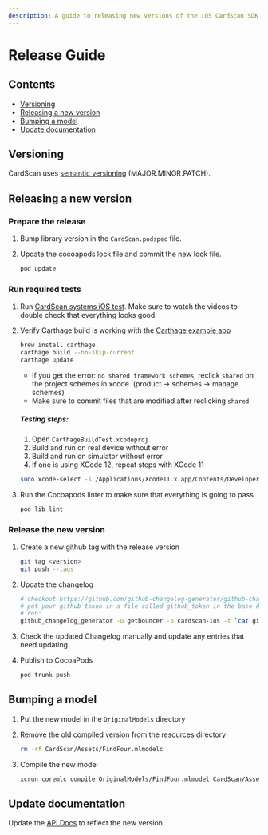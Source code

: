 ```yaml
---
description: A guide to releasing new versions of the iOS CardScan SDK.
---
```


# Release Guide

## Contents

* [Versioning](release-guide.md#versioning)
* [Releasing a new version](release-guide.md#releasing-a-new-version)
* [Bumping a model](release-guide.md#bumping-a-model)
* [Update documentation](release-guide.md#update-documentation)

## Versioning
CardScan uses [semantic versioning](https://semver.org/) \(MAJOR.MINOR.PATCH\).

## Releasing a new version

### Prepare the release
1. Bump library version in the `CardScan.podspec` file.

1. Update the cocoapods lock file and commit the new lock file.
   ```bash
   pod update
   ```

### Run required tests
1. Run [CardScan systems iOS test](system-test-guide.md). Make sure to watch the videos to double check that everything
   looks good.

1. Verify Carthage build is working with the [Carthage example app](https://github.com/getbouncer/cardscan-carthage-example)

   ```bash
   brew install carthage
   carthage build --no-skip-current
   carthage update
   ```
   *  If you get the error: `no shared framework schemes`, reclick `shared` on the project schemes in xcode. (product → schemes → manage schemes)
   *  Make sure to commit files that are modified after reclicking `shared` 
   
   ##### Testing steps:
   1. Open `CarthageBuildTest.xcodeproj`
   2. Build and run on real device without error
   3. Build and run on simulator without error
   4. If one is using XCode 12, repeat steps with XCode 11
   ```bash
   sudo xcode-select -s /Applications/Xcode11.x.app/Contents/Developer
   ```

1. Run the Cocoapods linter to make sure that everything is going to pass

   ```bash
   pod lib lint
   ```

### Release the new version
1. Create a new github tag with the release version

   ```bash
   git tag <version>
   git push --tags
   ```

1. Update the changelog
   ```bash
   # checkout https://github.com/github-changelog-generator/github-changelog-generator for installation instructions
   # put your github token in a file called github_token in the base directory
   # run:
   github_changelog_generator -u getbouncer -p cardscan-ios -t `cat github_token` 
   ```

1. Check the updated Changelog manually and update any entries that need updating.

1. Publish to CocoaPods

   ```bash
   pod trunk push
   ```

## Bumping a model

1. Put the new model in the `OriginalModels` directory

1. Remove the old compiled version from the resources directory

   ```bash
   rm -rf CardScan/Assets/FindFour.mlmodelc
   ```

1. Compile the new model

   ```bash
   xcrun coremlc compile OriginalModels/FindFour.mlmodel CardScan/Assets
   ```

## Update documentation
Update the [API Docs](https://github.com/getbouncer/apidocs/blob/master/card-scan/android-integration-guide/README.md)
to reflect the new version.
